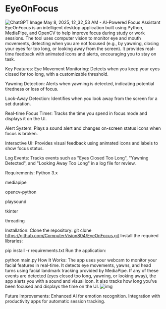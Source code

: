 # EyeOnFocus
![ChatGPT Image May 8, 2025, 12_32_53 AM](https://github.com/user-attachments/assets/bb762b3f-4b14-4bfe-b328-22e2986e22d1) - AI-Powered Focus Assistant
EyeOnFocus is an intelligent desktop application built using Python, MediaPipe, and OpenCV to help improve focus during study or work sessions. The tool uses computer vision to monitor eye and mouth movements, detecting when you are not focused (e.g., by yawning, closing your eyes for too long, or looking away from the screen). It provides real-time feedback with animated icons and alerts, encouraging you to stay on task.

Key Features:
Eye Movement Monitoring: Detects when you keep your eyes closed for too long, with a customizable threshold.

Yawning Detection: Alerts when yawning is detected, indicating potential tiredness or loss of focus.

Look-Away Detection: Identifies when you look away from the screen for a set duration.

Real-time Focus Timer: Tracks the time you spend in focus mode and displays it on the UI.

Alert System: Plays a sound alert and changes on-screen status icons when focus is broken.

Interactive UI: Provides visual feedback using animated icons and labels to show focus status.

Log Events: Tracks events such as "Eyes Closed Too Long", "Yawning Detected", and "Looking Away Too Long" in a log file for review.

Requirements:
Python 3.x

mediapipe

opencv-python

playsound

tkinter

threading

Installation:
Clone the repository:
git clone https://github.com/ComputerVision804/EyeOnFocus.git
Install the required libraries:

pip install -r requirements.txt
Run the application:

python main.py
How It Works:
The app uses your webcam to monitor your facial features in real-time. It detects eye movements, yawns, and head turns using facial landmark tracking provided by MediaPipe. If any of these events are detected (eyes closed too long, yawning, or looking away), the app alerts you with a sound and visual icon. It also tracks how long you've been focused and displays the time on the UI.
![img](https://github.com/user-attachments/assets/d17316a9-fbff-4186-a9e1-1e193ed4f63c)

Future Improvements:
Enhanced AI for emotion recognition.
Integration with productivity apps for automatic session tracking.
